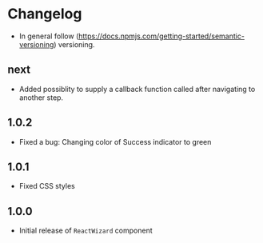 # Changelog

* In general follow (https://docs.npmjs.com/getting-started/semantic-versioning) versioning.

## next
* Added possiblity to supply a callback function called after navigating to another step.

## 1.0.2

* Fixed a bug: Changing color of Success indicator to green

## 1.0.1

* Fixed CSS styles

## 1.0.0

* Initial release of `ReactWizard` component